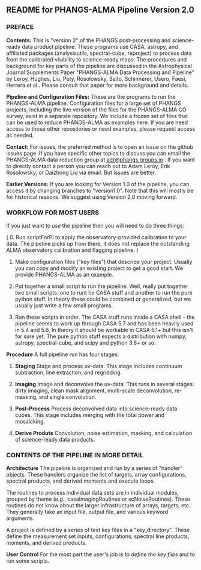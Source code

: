 ## README for PHANGS-ALMA Pipeline Version 2.0

### PREFACE

**Contents:** This is "version 2" of the PHANGS post-processing and science-ready data product pipeline. These programs use CASA, astropy, and affiliated packages (analysisutils, spectral-cube, reproject) to process data from the calibrated visibility to science-ready maps. The procedures and background for key parts of the pipeline are discussed in the Astrophysical Journal Supplements Paper "PHANGS-ALMA Data Processing and Pipeline" by Leroy, Hughes, Liu, Pety, Rosolowsky, Saito, Schinnerer, Usero, Faesi, Herrera et al.. Please consult that paper for more background and details.

**Pipeline and Configuration Files:** These are the programs to run the PHANGS-ALMA pipeline. Configuration files for a large set of PHANGS projects, including the live version of the files for the PHANGS-ALMA CO survey, exist in a separate repository. We include a frozen set of files that can be used to reduce PHANGS-ALMA as examples here. If you are need access to those other repositories or need examples, please request access as needed.

**Contact:** For issues, the preferred method is to open an issue on the github issues page. If you have specific other topics to discuss you can email the PHANGS-ALMA data reduction group at adr@phangs.groups.io . If you want to directly contact a person you can reach out to Adam Leroy, Erik Rosolowsky, or Daizhong Liu via email. But issues are better.

**Earlier Versions:** If you are looking for Version 1.0 of the pipeline, you can access it by changing branches to "version1.0". Note that this will mostly be for historical reasons. We suggest using Version 2.0 moving forward.

### WORKFLOW FOR MOST USERS

If you just want to *use* the pipeline then you will need to do three things:

( 0. Run scriptForPI to apply the observatory-provided calibration to your data. The pipeline picks up from there, it does not replace the outstanding ALMA observatory calibration and flagging pipeline. )

1. Make configuration files ("key files") that describe your project. Usually you can copy and modify an existing project to get a good start. We provide PHANGS-ALMA as an example.

2. Put together a small script to run the pipeline. Well, really put together two small scripts: one to runt he CASA stuff and another to run the pure python stuff. In theory these could be combined or generalized, but we usually just write a few small programs.

3. Run these scripts in order. The CASA stuff runs inside a CASA shell - the pipeline seems to work up through CASA 5.7 and has been heavily used in 5.4 and 5.6, In theory it should be workable in CASA 6.1+ but this isn't for sure yet. The pure python stuff expects a distribution with numpy, astropy, spectral-cube, and scipy and python 3.6+ or so.

**Procedure** A full pipeline run has four stages:

1. **Staging** Stage and process uv-data. This stage includes
continuum subtraction, line extraction, and regridding.

2. **Imaging** Image and deconvolve the uv-data. This runs in several
stages: dirty imaging, clean mask alignment, multi-scale
deconvolution, re-masking, and single convolution.

3. **Post-Process** Process deconvolved data into science-ready data
cubes. This stage includes merging with the total power and
mosaicking.

4. **Derive Produts** Convolution, noise estimation, masking, and
calculation of science-ready data products.

### CONTENTS OF THE PIPELINE IN MORE DETAIL

**Architecture** The pipeline is organized and run by a series of
"handler" objects. These handlers organize the list of targets, array
configurations, spectral products, and derived moments and execute
loops.

The routines to process individual data sets are in individual
modules, grouped by theme (e.g., casaImagingRoutines or
scNoiseRoutines). These routines do not know about the larger
infrastructure of arrays, targets, etc.. They generally take an input
file, output file, and various keyword arguments.

A project is defined by a series of text key files in a
"key_directory". These define the measurement set inputs,
configurations, spectral line products, moments, and derived
products. 

**User Control** For the most part the user's job is to *define the
key files* and to run some scripts.

